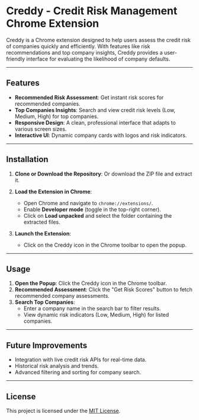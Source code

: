 # Creddy - Credit Risk Management Chrome Extension

Creddy is a Chrome extension designed to help users assess the credit risk of companies quickly and efficiently. With features like risk recommendations and top company insights, Creddy provides a user-friendly interface for evaluating the likelihood of company defaults.

---

## Features

- **Recommended Risk Assessment**: Get instant risk scores for recommended companies.
- **Top Companies Insights**: Search and view credit risk levels (Low, Medium, High) for top companies.
- **Responsive Design**: A clean, professional interface that adapts to various screen sizes.
- **Interactive UI**: Dynamic company cards with logos and risk indicators.

---

## Installation

1. **Clone or Download the Repository**:
   Or download the ZIP file and extract it.

2. **Load the Extension in Chrome**:
   - Open Chrome and navigate to `chrome://extensions/`.
   - Enable **Developer mode** (toggle in the top-right corner).
   - Click on **Load unpacked** and select the folder containing the extracted files.

3. **Launch the Extension**:
   - Click on the Creddy icon in the Chrome toolbar to open the popup.

---


## Usage

1. **Open the Popup**: Click the Creddy icon in the Chrome toolbar.
2. **Recommended Assessment**: Click the "Get Risk Scores" button to fetch recommended company assessments.
3. **Search Top Companies**:
   - Enter a company name in the search bar to filter results.
   - View dynamic risk indicators (Low, Medium, High) for listed companies.

---

## Future Improvements

- Integration with live credit risk APIs for real-time data.
- Historical risk analysis and trends.
- Advanced filtering and sorting for company search.

---

## License

This project is licensed under the [MIT License](LICENSE).

